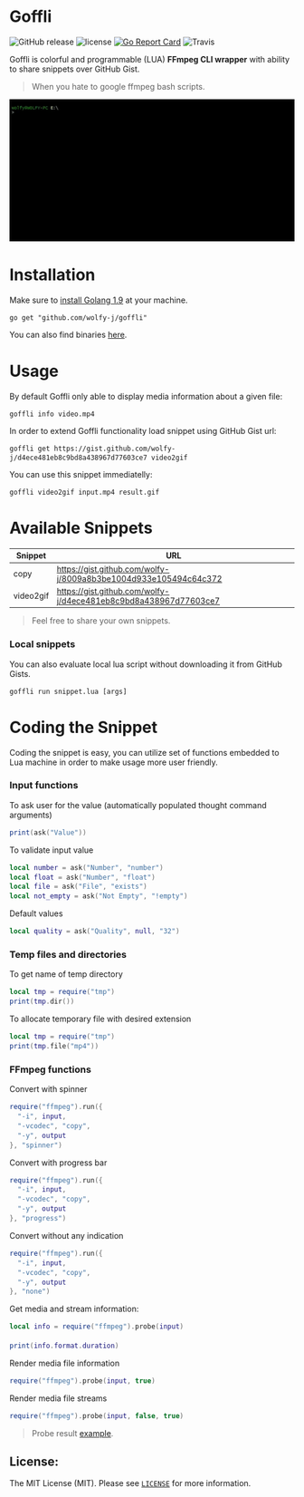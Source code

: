 Goffli
==========
![GitHub release](https://img.shields.io/github/release/wolfy-j/goffli.svg?style=flat-square)
![license](https://img.shields.io/github/license/wolfy-j/goffli.svg?color=blue&style=flat-square)
[![Go Report Card](https://goreportcard.com/badge/github.com/wolfy-j/goffli?style=flat-square)](https://goreportcard.com/report/github.com/wolfy-j/goffli)
![Travis](https://img.shields.io/travis/wolfy-j/goffli.svg?style=flat-square)


Goffli is colorful and programmable (LUA) **FFmpeg CLI wrapper** with ability to share snippets over GitHub Gist.
> When you hate to google ffmpeg bash scripts.

![Goffli](goffli.gif)

# Installation
Make sure to [install Golang 1.9](https://golang.org/doc/install) at your machine.

```
go get "github.com/wolfy-j/goffli"
```

You can also find binaries [here](https://github.com/wolfy-j/goffli/releases).

# Usage
By default Goffli only able to display media information about a given file:

```
goffli info video.mp4
```

In order to extend Goffli functionality load snippet using GitHub Gist url:

```
goffli get https://gist.github.com/wolfy-j/d4ece481eb8c9bd8a438967d77603ce7 video2gif
```

You can use this snippet immediatelly:

```
goffli video2gif input.mp4 result.gif
```

# Available Snippets

Snippet         | URL
----            | ---
copy            | https://gist.github.com/wolfy-j/8009a8b3be1004d933e105494c64c372
video2gif       | https://gist.github.com/wolfy-j/d4ece481eb8c9bd8a438967d77603ce7

> Feel free to share your own snippets.

### Local snippets
You can also evaluate local lua script without downloading it from GitHub Gists.

```
goffli run snippet.lua [args]
```

# Coding the Snippet
Coding the snippet is easy, you can utilize set of functions embedded to Lua machine in order to make usage more user friendly.

### Input functions
To ask user for the value (automatically populated thought command arguments)

```lua
print(ask("Value"))
```

To validate input value

```lua
local number = ask("Number", "number")
local float = ask("Number", "float")
local file = ask("File", "exists")
local not_empty = ask("Not Empty", "!empty")
```

Default values 

```lua
local quality = ask("Quality", null, "32")
```

### Temp files and directories
To get name of temp directory

```lua
local tmp = require("tmp")
print(tmp.dir())
```

To allocate temporary file with desired extension

```lua
local tmp = require("tmp")
print(tmp.file("mp4"))
```

### FFmpeg functions
Convert with spinner

```lua
require("ffmpeg").run({
  "-i", input,
  "-vcodec", "copy", 
  "-y", output
}, "spinner")
```

Convert with progress bar

```lua
require("ffmpeg").run({
  "-i", input,
  "-vcodec", "copy", 
  "-y", output
}, "progress")
```

Convert without any indication

```lua
require("ffmpeg").run({
  "-i", input,
  "-vcodec", "copy", 
  "-y", output
}, "none")
```

Get media and stream information:

```lua
local info = require("ffmpeg").probe(input)

print(info.format.duration)
```

Render media file information

```lua
require("ffmpeg").probe(input, true)
```

Render media file streams

```lua
require("ffmpeg").probe(input, false, true)
```

> Probe result [example](info.json).

License:
--------
The MIT License (MIT). Please see [`LICENSE`](./LICENSE) for more information.
